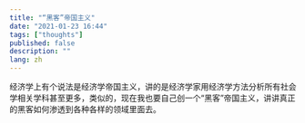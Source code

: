 ```yaml
---
title: "“黑客”帝国主义"
date: "2021-01-23 16:44"
tags: ["thoughts"]
published: false
description: ""
lang: zh
---
```


经济学上有个说法是经济学帝国主义，讲的是经济学家用经济学方法分析所有社会学相关学科甚至更多，类似的，现在我也要自己创一个“黑客”帝国主义，讲讲真正的黑客如何渗透到各种各样的领域里面去。


